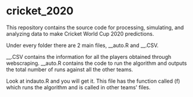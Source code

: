 # cricket_2020
This repository contains the source code for processing, simulating, and analyzing data to make Cricket World Cup 2020 predictions.

Under every folder there are 2 main files, __auto.R and __.CSV. 


__.CSV contains the information for all the players obtained through webscraping. 
__auto.R contains the code to run the algorithm and outputs the total number of runs against all the other teams. 

Look at indauto.R and you will get it. This file has the function called (f) which runs the algorithm and is called in other teams' files. 
